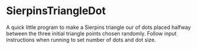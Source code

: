 # SierpinsTriangleDot
A quick little program to make a Sierpins triangle our of dots placed halfway between the three initial triangle points chosen randomly. 
Follow input instructions when running to set number of dots and dot size.
